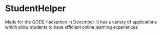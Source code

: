 # StudentHelper
Made for the QODE Hackathon in December. It has a variety of applications which allow students to have efficient online learning experiences
